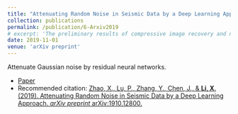 ```yaml
---
title: "Attenuating Random Noise in Seismic Data by a Deep Learning Approach"
collection: publications
permalink: /publication/6-Arxiv2019
# excerpt: 'The preliminary results of compressive image recovery and non-uniform sampling recommendation'
date: 2019-11-01
venue: 'arXiv preprint'
---
```


Attenuate Gaussian noise by residual neural networks.

* [Paper](https://arxiv.org/abs/1910.12800)
* Recommended citation: 
[Zhao, X., Lu, P., Zhang, Y., Chen, J., & **Li, X**. (2019). Attenuating Random Noise in Seismic Data by a Deep Learning Approach. *arXiv preprint* arXiv:1910.12800.]()